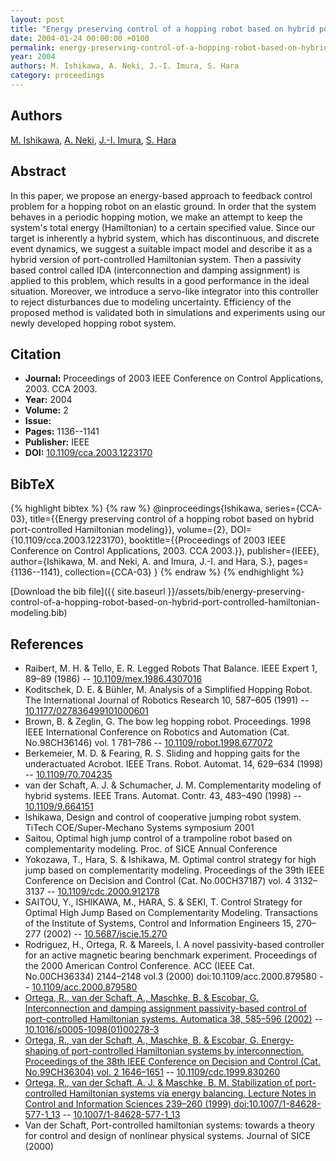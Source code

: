 ```yaml
---
layout: post
title: "Energy preserving control of a hopping robot based on hybrid port-controlled Hamiltonian modeling"
date: 2004-01-24 00:00:00 +0100
permalink: energy-preserving-control-of-a-hopping-robot-based-on-hybrid-port-controlled-hamiltonian-modeling
year: 2004
authors: M. Ishikawa, A. Neki, J.-I. Imura, S. Hara
category: proceedings
---
```

 
## Authors
[M. Ishikawa](authors/m-ishikawa), [A. Neki](authors/a-neki), [J.-I. Imura](authors/j-i-imura), [S. Hara](authors/s-hara)
 
## Abstract
In this paper, we propose an energy-based approach to feedback control problem for a hopping robot on an elastic ground. In order that the system behaves in a periodic hopping motion, we make an attempt to keep the system's total energy (Hamiltonian) to a certain specified value. Since our target is inherently a hybrid system, which has discontinuous, and discrete event dynamics, we suggest a suitable impact model and describe it as a hybrid version of port-controlled Hamiltonian system. Then a passivity based control called IDA (interconnection and damping assignment) is applied to this problem, which results in a good performance in the ideal situation. Moreover, we introduce a servo-like integrator into this controller to reject disturbances due to modeling uncertainty. Efficiency of the proposed method is validated both in simulations and experiments using our newly developed hopping robot system.
 
## Citation
- **Journal:** Proceedings of 2003 IEEE Conference on Control Applications, 2003. CCA 2003.
- **Year:** 2004
- **Volume:** 2
- **Issue:** 
- **Pages:** 1136--1141
- **Publisher:** IEEE
- **DOI:** [10.1109/cca.2003.1223170](https://doi.org/10.1109/cca.2003.1223170)
 
## BibTeX
{% highlight bibtex %}
{% raw %}
@inproceedings{Ishikawa,
  series={CCA-03},
  title={{Energy preserving control of a hopping robot based on hybrid port-controlled Hamiltonian modeling}},
  volume={2},
  DOI={10.1109/cca.2003.1223170},
  booktitle={{Proceedings of 2003 IEEE Conference on Control Applications, 2003. CCA 2003.}},
  publisher={IEEE},
  author={Ishikawa, M. and Neki, A. and Imura, J.-I. and Hara, S.},
  pages={1136--1141},
  collection={CCA-03}
}
{% endraw %}
{% endhighlight %}
 
[Download the bib file]({{ site.baseurl }}/assets/bib/energy-preserving-control-of-a-hopping-robot-based-on-hybrid-port-controlled-hamiltonian-modeling.bib)
 
## References
- Raibert, M. H. & Tello, E. R. Legged Robots That Balance. IEEE Expert 1, 89–89 (1986) -- [10.1109/mex.1986.4307016](https://doi.org/10.1109/mex.1986.4307016)
- Koditschek, D. E. & Bühler, M. Analysis of a Simplified Hopping Robot. The International Journal of Robotics Research 10, 587–605 (1991) -- [10.1177/027836499101000601](https://doi.org/10.1177/027836499101000601)
- Brown, B. & Zeglin, G. The bow leg hopping robot. Proceedings. 1998 IEEE International Conference on Robotics and Automation (Cat. No.98CH36146) vol. 1 781–786 -- [10.1109/robot.1998.677072](https://doi.org/10.1109/robot.1998.677072)
- Berkemeier, M. D. & Fearing, R. S. Sliding and hopping gaits for the underactuated Acrobot. IEEE Trans. Robot. Automat. 14, 629–634 (1998) -- [10.1109/70.704235](https://doi.org/10.1109/70.704235)
- van der Schaft, A. J. & Schumacher, J. M. Complementarity modeling of hybrid systems. IEEE Trans. Automat. Contr. 43, 483–490 (1998) -- [10.1109/9.664151](https://doi.org/10.1109/9.664151)
- Ishikawa, Design and control of cooperative jumping robot system. TiTech COE/Super-Mechano Systems symposium 2001
- Saitou, Optimal high jump control of a trampoline robot based on complementarity modeling. Proc. of SICE Annual Conference
- Yokozawa, T., Hara, S. & Ishikawa, M. Optimal control strategy for high jump based on complementarity modeling. Proceedings of the 39th IEEE Conference on Decision and Control (Cat. No.00CH37187) vol. 4 3132–3137 -- [10.1109/cdc.2000.912178](https://doi.org/10.1109/cdc.2000.912178)
- SAITOU, Y., ISHIKAWA, M., HARA, S. & SEKI, T. Control Strategy for Optimal High Jump Based on Complementarity Modeling. Transactions of the Institute of Systems, Control and Information Engineers 15, 270–277 (2002) -- [10.5687/iscie.15.270](https://doi.org/10.5687/iscie.15.270)
- Rodriguez, H., Ortega, R. & Mareels, I. A novel passivity-based controller for an active magnetic bearing benchmark experiment. Proceedings of the 2000 American Control Conference. ACC (IEEE Cat. No.00CH36334) 2144–2148 vol.3 (2000) doi:10.1109/acc.2000.879580 -- [10.1109/acc.2000.879580](https://doi.org/10.1109/acc.2000.879580)
- [Ortega, R., van der Schaft, A., Maschke, B. & Escobar, G. Interconnection and damping assignment passivity-based control of port-controlled Hamiltonian systems. Automatica 38, 585–596 (2002)](interconnection-and-damping-assignment-passivity-based-control-of-port-controlled-hamiltonian-systems) -- [10.1016/s0005-1098(01)00278-3](https://doi.org/10.1016/s0005-1098(01)00278-3)
- [Ortega, R., van der Schaft, A., Maschke, B. & Escobar, G. Energy-shaping of port-controlled Hamiltonian systems by interconnection. Proceedings of the 38th IEEE Conference on Decision and Control (Cat. No.99CH36304) vol. 2 1646–1651](energy-shaping-of-port-controlled-hamiltonian-systems-by-interconnection) -- [10.1109/cdc.1999.830260](https://doi.org/10.1109/cdc.1999.830260)
- [Ortega, R., van der Schaft, A. J. & Maschke, B. M. Stabilization of port-controlled Hamiltonian systems via energy balancing. Lecture Notes in Control and Information Sciences 239–260 (1999) doi:10.1007/1-84628-577-1_13](stabilization-of-port-controlled-hamiltonian-systems-via-energy-balancing) -- [10.1007/1-84628-577-1_13](https://doi.org/10.1007/1-84628-577-1_13)
- Van der Schaft, Port-controlled hamiltonian systems: towards a theory for control and design of nonlinear physical systems. Journal of SICE (2000)

